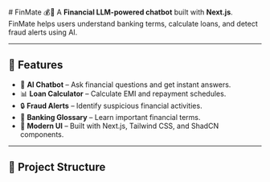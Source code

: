 
 # FinMate 💰🤖
A **Financial LLM-powered chatbot** built with **Next.js**.  
FinMate helps users understand banking terms, calculate loans, and detect fraud alerts using AI.

---

## 🚀 Features
- 💬 **AI Chatbot** – Ask financial questions and get instant answers.  
- 📊 **Loan Calculator** – Calculate EMI and repayment schedules.  
- 🔒 **Fraud Alerts** – Identify suspicious financial activities.  
- 🏦 **Banking Glossary** – Learn important financial terms.  
- 🎨 **Modern UI** – Built with Next.js, Tailwind CSS, and ShadCN components.

---

## 📂 Project Structure
 

